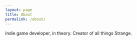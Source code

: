 ```yaml
---
layout: page
title: About
permalink: /about/
---
```


Indie game developer, in theory. Creator of all things Strange.